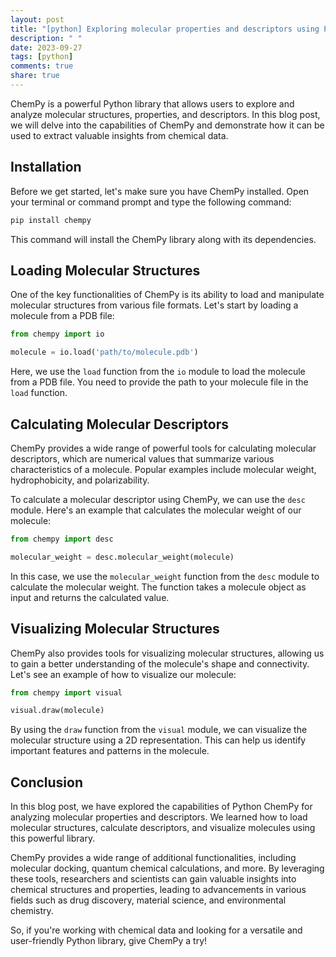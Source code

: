 ```yaml
---
layout: post
title: "[python] Exploring molecular properties and descriptors using Python ChemPy"
description: " "
date: 2023-09-27
tags: [python]
comments: true
share: true
---
```


ChemPy is a powerful Python library that allows users to explore and analyze molecular structures, properties, and descriptors. In this blog post, we will delve into the capabilities of ChemPy and demonstrate how it can be used to extract valuable insights from chemical data.

## Installation

Before we get started, let's make sure you have ChemPy installed. Open your terminal or command prompt and type the following command:

```python
pip install chempy
```

This command will install the ChemPy library along with its dependencies.

## Loading Molecular Structures

One of the key functionalities of ChemPy is its ability to load and manipulate molecular structures from various file formats. Let's start by loading a molecule from a PDB file:

```python
from chempy import io

molecule = io.load('path/to/molecule.pdb')
```

Here, we use the `load` function from the `io` module to load the molecule from a PDB file. You need to provide the path to your molecule file in the `load` function.

## Calculating Molecular Descriptors

ChemPy provides a wide range of powerful tools for calculating molecular descriptors, which are numerical values that summarize various characteristics of a molecule. Popular examples include molecular weight, hydrophobicity, and polarizability.

To calculate a molecular descriptor using ChemPy, we can use the `desc` module. Here's an example that calculates the molecular weight of our molecule:

```python
from chempy import desc

molecular_weight = desc.molecular_weight(molecule)
```

In this case, we use the `molecular_weight` function from the `desc` module to calculate the molecular weight. The function takes a molecule object as input and returns the calculated value.

## Visualizing Molecular Structures

ChemPy also provides tools for visualizing molecular structures, allowing us to gain a better understanding of the molecule's shape and connectivity. Let's see an example of how to visualize our molecule:

```python
from chempy import visual

visual.draw(molecule)
```

By using the `draw` function from the `visual` module, we can visualize the molecular structure using a 2D representation. This can help us identify important features and patterns in the molecule.

## Conclusion

In this blog post, we have explored the capabilities of Python ChemPy for analyzing molecular properties and descriptors. We learned how to load molecular structures, calculate descriptors, and visualize molecules using this powerful library.

ChemPy provides a wide range of additional functionalities, including molecular docking, quantum chemical calculations, and more. By leveraging these tools, researchers and scientists can gain valuable insights into chemical structures and properties, leading to advancements in various fields such as drug discovery, material science, and environmental chemistry.

So, if you're working with chemical data and looking for a versatile and user-friendly Python library, give ChemPy a try!